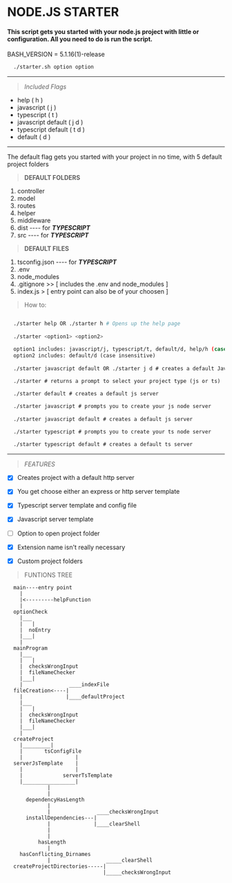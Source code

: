 # NODE.JS STARTER
#### This script gets you started with your node.js project with little or configuration. All you need to do is run the script.

BASH_VERSION = 5.1.16(1)-release

```bash
  ./starter.sh option option
```
----
> _Included Flags_
* help ( h )
* javascript ( j )
* typescript ( t )
* javascript default ( j d )
* typescript default ( t d )
* default ( d )

---
The default flag gets you started with your project in no time, with 5 default project folders 

> **DEFAULT FOLDERS**
1. controller
1. model
1. routes
1. helper
1. middleware
1. dist ---- for _**TYPESCRIPT**_
1. src ---- for _**TYPESCRIPT**_

> **DEFAULT FILES**
1. tsconfig.json ---- for _**TYPESCRIPT**_
1. .env
1. node_modules
1. .gitignore >> [ includes the .env and node_modules ]
1. index.js > [ entry point can also be of your choosen ]

> How to: 
```bash

  ./starter help OR ./starter h # Opens up the help page
  
  ./starter <option1> <option2>

  option1 includes: javascript/j, typescript/t, default/d, help/h (case insensitive)
  option2 includes: default/d (case insensitive)
  
  ./starter javascript default OR ./starter j d # creates a default Javascript server with an express server
  
  ./starter # returns a prompt to select your project type (js or ts)

  ./starter default # creates a default js server

  ./starter javascript # prompts you to create your js node server
  
  ./starter javascript default # creates a default js server

  ./starter typescript # prompts you to create your ts node server
  
  ./starter typescript default # creates a default ts server
```

---
> _FEATURES_

* [x] Creates project with a default http server
* [x] You get choose either an express or http server template
* [x] Typescript server template and config file
* [x] Javascript server template
* [ ] Option to open project folder
* [x] Extension name isn't really necessary
* [x] Custom project folders


> FUNTIONS TREE
```
  main----entry point
    |
    |<---------helpFunction
    |
  optionCheck
    |___
    |   |
    |  noEntry
    |___|
    |  
  mainProgram
    |___
    |   |
    |  checksWrongInput
    |  fileNameChecker
    |___|
    |               ____indexFile
  fileCreation<----|
    |              |____defaultProject
    |___
    |   |
    |  checksWrongInput
    |  fileNameChecker
    |___| 
    |
  createProject
    |_________|
    |       tsConfigFile
    |                 |
  serverJsTemplate    |
    |                 |
    |             serverTsTemplate
    |_________________|
             |
             |
      dependencyHasLength
             |
             |               ____checksWrongInput
      installDependencies---|
             |              |____clearShell
             |
             |
          hasLength
             |
    hasConflicting_Dirnames
             |                  _____clearShell       
  createProjectDirectories-----|
                               |_____checksWrongInput
```